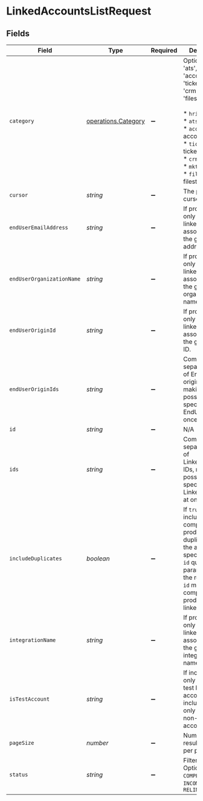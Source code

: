 # LinkedAccountsListRequest


## Fields

| Field                                                                                                                                                                                                                              | Type                                                                                                                                                                                                                               | Required                                                                                                                                                                                                                           | Description                                                                                                                                                                                                                        |
| ---------------------------------------------------------------------------------------------------------------------------------------------------------------------------------------------------------------------------------- | ---------------------------------------------------------------------------------------------------------------------------------------------------------------------------------------------------------------------------------- | ---------------------------------------------------------------------------------------------------------------------------------------------------------------------------------------------------------------------------------- | ---------------------------------------------------------------------------------------------------------------------------------------------------------------------------------------------------------------------------------- |
| `category`                                                                                                                                                                                                                         | [operations.Category](../../models/operations/category.md)                                                                                                                                                                         | :heavy_minus_sign:                                                                                                                                                                                                                 | Options: ('hris', 'ats', 'accounting', 'ticketing', 'crm', 'mktg', 'filestorage')<br/><br/>* `hris` - hris<br/>* `ats` - ats<br/>* `accounting` - accounting<br/>* `ticketing` - ticketing<br/>* `crm` - crm<br/>* `mktg` - mktg<br/>* `filestorage` - filestorage |
| `cursor`                                                                                                                                                                                                                           | *string*                                                                                                                                                                                                                           | :heavy_minus_sign:                                                                                                                                                                                                                 | The pagination cursor value.                                                                                                                                                                                                       |
| `endUserEmailAddress`                                                                                                                                                                                                              | *string*                                                                                                                                                                                                                           | :heavy_minus_sign:                                                                                                                                                                                                                 | If provided, will only return linked accounts associated with the given email address.                                                                                                                                             |
| `endUserOrganizationName`                                                                                                                                                                                                          | *string*                                                                                                                                                                                                                           | :heavy_minus_sign:                                                                                                                                                                                                                 | If provided, will only return linked accounts associated with the given organization name.                                                                                                                                         |
| `endUserOriginId`                                                                                                                                                                                                                  | *string*                                                                                                                                                                                                                           | :heavy_minus_sign:                                                                                                                                                                                                                 | If provided, will only return linked accounts associated with the given origin ID.                                                                                                                                                 |
| `endUserOriginIds`                                                                                                                                                                                                                 | *string*                                                                                                                                                                                                                           | :heavy_minus_sign:                                                                                                                                                                                                                 | Comma-separated list of EndUser origin IDs, making it possible to specify multiple EndUsers at once.                                                                                                                               |
| `id`                                                                                                                                                                                                                               | *string*                                                                                                                                                                                                                           | :heavy_minus_sign:                                                                                                                                                                                                                 | N/A                                                                                                                                                                                                                                |
| `ids`                                                                                                                                                                                                                              | *string*                                                                                                                                                                                                                           | :heavy_minus_sign:                                                                                                                                                                                                                 | Comma-separated list of LinkedAccount IDs, making it possible to specify multiple LinkedAccounts at once.                                                                                                                          |
| `includeDuplicates`                                                                                                                                                                                                                | *boolean*                                                                                                                                                                                                                          | :heavy_minus_sign:                                                                                                                                                                                                                 | If `true`, will include complete production duplicates of the account specified by the `id` query parameter in the response. `id` must be for a complete production linked account.                                                |
| `integrationName`                                                                                                                                                                                                                  | *string*                                                                                                                                                                                                                           | :heavy_minus_sign:                                                                                                                                                                                                                 | If provided, will only return linked accounts associated with the given integration name.                                                                                                                                          |
| `isTestAccount`                                                                                                                                                                                                                    | *string*                                                                                                                                                                                                                           | :heavy_minus_sign:                                                                                                                                                                                                                 | If included, will only include test linked accounts. If not included, will only include non-test linked accounts.                                                                                                                  |
| `pageSize`                                                                                                                                                                                                                         | *number*                                                                                                                                                                                                                           | :heavy_minus_sign:                                                                                                                                                                                                                 | Number of results to return per page.                                                                                                                                                                                              |
| `status`                                                                                                                                                                                                                           | *string*                                                                                                                                                                                                                           | :heavy_minus_sign:                                                                                                                                                                                                                 | Filter by status. Options: `COMPLETE`, `INCOMPLETE`, `RELINK_NEEDED`                                                                                                                                                               |